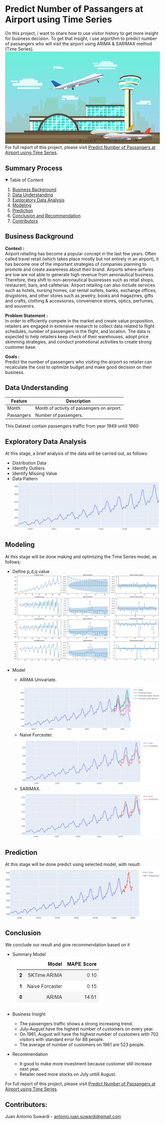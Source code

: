 # Predict Number of Passangers at Airport using Time Series

On this project, i want to share how to use visitor history to get more insight for business decision. To get that insight, i use algortihm to predict number of passangers who will visit the airport using ARIMA & SARIMAX method (Time Series).
![Airport](Image/cover.jpg)
<br>
For full report of this project, please visit <a href="https://github.com/Juantonios1/Predict-Number-of-Passangers-at-Airport-using-Time-Series/blob/main/Forecasting%20Number%20of%20Visitors.%20Ipynb/Forecasting%20Number%20of%20Visitors%20at%20Airport.ipynb">Predict Number of Passangers at Airport using Time Series</a>.

## Summary Process
<!-- TABLE OF CONTENTS -->
<details open="open">
  <summary>Table of Content</summary>
  <ol>
    <li><a href="#business-background">Business Background</a></li>
    <li><a href="#data-understanding">Data Understanding</a></li>
    <li><a href="#exploratory-data-analysis">Exploratory Data Analysis</a></li>
    <li><a href="#modeling">Modeling</a></li>
    <li><a href="#prediction">Prediction</a></li>
    <li><a href="#conclusion">Conclusion and Recommendation</a></li>
    <li><a href="#contributors">Contributors</a></li>
  </ol>
</details>

## Business Background
**Context :**  
Airport retailing has become a popular concept in the last few years. Often called travel retail (which takes place mostly but not entirely in an airport), it has become one of the important strategies of companies planning to promote and create awareness about their brand. Airports where airfares are low are not able to generate high revenue from aeronautical business. Therefore, they shift to non-aeronautical businesses such as retail shops, restaurant, bars, and cafeterias. Airport retailing can also include services such as hotels, nursing homes, car rental outlets, banks, exchange offices, drugstores, and other stores such as jewelry, books and magazines, gifts and crafts, clothing & accessories, convenience stores, optics, perfumes, and souvenirs.

**Problem Statement :**  
In order to efficiently compete in the market and create value proposition, retailers are engaged in extensive research to collect data related to flight schedules, number of passengers in the flight, and location. The data is expected to help retailers keep check of their warehouses, adopt price skimming strategies, and conduct promotional activities to create strong customer base.

**Goals :**  
Predict the number of passengers who visiting the airport so retailer can recalculate the cost to optimize budget and make good decision on their business.

## Data Understanding

| Feature      	     | Description                                                      |
|--------------------|------------------------------------------------------------------|
| Month        	     | Month of activity of passengers on airport.                      |
| Passangers         | Number of passengers.                          	                |

This Dataset contain passengers traffic from year 1949 untill 1960

## Exploratory Data Analysis
At this stage, a brief analysis of the data will be carried out, as follows:
* Distribution Data
* Identify Outliers
* Identify Missing Value
* Data Pattern
![Pattern](Image/pattern.png)

## Modeling
At this stage will be done making and optimizing the Time Series model, as follows:
* Define p,d,q value
![pdq](Image/arima.png)

* Model
  * ARIMA Univariate.
  ![ARIMA](Image/ARIMA_1.png)
  * Naive Forcester.
  ![Naive](Image/Naive.png)
  * SARIMAX.
  ![SARIMAX](Image/SARIMAX.png)

## Prediction 
At this stage will be done predict using selected model, with result:
![Prediction](Image/pred.png)

## Conclusion 
We conclude our result and give recommendation based on it
* Summary Model <br>
![Model Summary](Image/summary.png)  <br>
* Business Insight
  * The passengers traffic shows a strong increasing trend.
  * July-August have the highest number of customers on every year.
  * On 1961, August will have the highest number of customers with 702 visitors with standard error for 88 people.
  * The average of number of customers on 1961 are 523 people.
  
* Recommendation
  * It good to make more investment because customer still increase next year.
  * Retailer need more stocks on July untill August.

For full report of this project, please visit <a href="https://github.com/Juantonios1/Predict-Number-of-Passangers-at-Airport-using-Time-Series/blob/main/Forecasting%20Number%20of%20Visitors.%20Ipynb/Forecasting%20Number%20of%20Visitors%20at%20Airport.ipynb">Predict Number of Passangers at Airport using Time Series</a>.

## Contributors:
Juan Antonio Suwardi - antonio.juan.suwardi@gmail.com  
